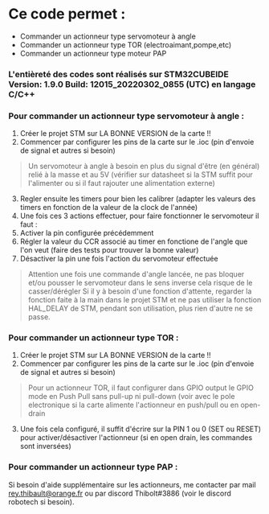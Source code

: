 # Ce code permet :

- Commander un actionneur type servomoteur à angle
- Commander un actionneur type TOR (electroaimant,pompe,etc)
- Commander un actionneur type moteur PAP 

### L'entièreté des codes sont réalisés sur STM32CUBEIDE Version: 1.9.0    Build: 12015_20220302_0855 (UTC) en langage C/C++


### Pour commander un actionneur type servomoteur à angle : 

1. Créer le projet STM sur LA BONNE VERSION de la carte !!
2. Commencer par configurer les pins de la carte sur le .ioc (pin d'envoie de signal et autres si besoin)
> Un servomoteur à angle à besoin en plus du signal d'être (en général) relié à la masse et au 5V (vérifier sur datasheet si la STM suffit pour l'alimenter ou si il faut rajouter une alimentation externe)
3. Regler ensuite les timers pour bien les calibrer (adapter les valeurs des timers en fonction de la valeur de la clock de l'année)
4. Une fois ces 3 actions effectuer, pour faire fonctionner le servomoteur il faut :
  1. Activer la pin configurée précédemment
  2. Régler la valeur du CCR associé au timer en fonctione de l'angle que l'on veut (faire des tests pour trouver la bonne valeur)
  3. Désactiver la pin une fois l'action du servomoteur effectuée
> Attention une fois une commande d'angle lancée, ne pas bloquer et/ou pousser le servomoteur dans le sens inverse cela risque de le casser/dérégler
> Si il y à besoin d'une fonction d'attente, regarder la fonction faite  à la main dans le projet STM et ne pas utiliser la fonction HAL_DELAY de STM, pendant son utilisation, plus rien d'autre ne se passe.


### Pour commander un actionneur type TOR : 

1. Créer le projet STM sur LA BONNE VERSION de la carte !!
2. Commencer par configurer les pins de la carte sur le .ioc (pin d'envoie de signal et autres si besoin)
> Pour un actionneur TOR, il faut configurer dans GPIO output le GPIO mode en Push Pull sans pull-up ni pull-down (voir avec le pole electronique si la carte alimente l'actionneur en push/pull ou en open-drain
3. Une fois cela configuré, il suffit d'écrire sur la PIN 1 ou 0 (SET ou RESET) pour activer/désactiver l'actionneur (si en open drain, les commandes sont inversées)


### Pour commander un actionneur type PAP :





Si besoin d'aide supplémentaire sur les  actionneurs, me contacter par mail rey.thibault@orange.fr ou par discord Thibolt#3886 (voir le discord robotech si besoin).
